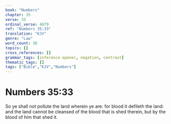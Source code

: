 ```yaml
---
book: "Numbers"
chapter: 35
verse: 33
ordinal_verse: 4879
ref: "Numbers 35:33"
translation: "KJV"
genre: "Law"
word_count: 38
topics: []
cross_references: []
grammar_tags: [inference-opener, negation, contrast]
thematic_tags: []
tags: ["Bible","KJV","Numbers"]
---
```


# Numbers 35:33

So ye shall not pollute the land wherein ye are: for blood it defileth the land: and the land cannot be cleansed of the blood that is shed therein, but by the blood of him that shed it.
